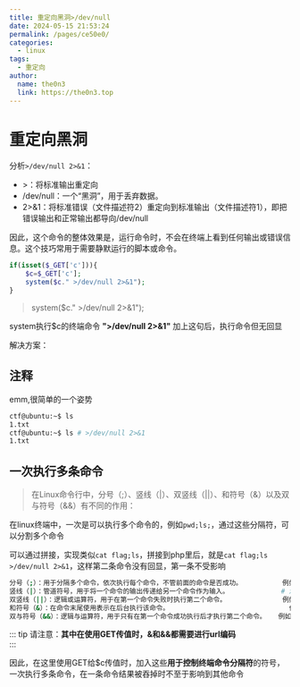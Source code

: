 ```yaml
---
title: 重定向黑洞>/dev/null
date: 2024-05-15 21:53:24
permalink: /pages/ce50e0/
categories:
  - linux
tags:
  - 重定向
author: 
  name: the0n3
  link: https://the0n3.top
---
```



# 重定向黑洞

分析`>/dev/null 2>&1`：

- \>：将标准输出重定向
- /dev/null：一个“黑洞”，用于丢弃数据。
- 2>&1：将标准错误（文件描述符2）重定向到标准输出（文件描述符1），即把错误输出和正常输出都导向/dev/null

因此，这个命令的整体效果是，运行命令时，不会在终端上看到任何输出或错误信息。这个技巧常用于需要静默运行的脚本或命令。

```php
if(isset($_GET['c'])){
    $c=$_GET['c'];
    system($c." >/dev/null 2>&1");
}
```

> system($c." >/dev/null 2>&1");

system执行$c的终端命令 **">/dev/null 2>&1"** 加上这句后，执行命令但无回显

解决方案：

## 注释

emm,很简单的一个姿势

```bash
ctf@ubuntu:~$ ls
1.txt
ctf@ubuntu:~$ ls # >/dev/null 2>&1
1.txt
```

## 一次执行多条命令

> 在Linux命令行中，分号（;）、竖线（|）、双竖线（||）、和符号（&）以及双与符号（&&）有不同的作用：

在linux终端中，一次是可以执行多个命令的，例如`pwd;ls;`，通过这些分隔符，可以分割多个命令

可以通过拼接，实现类似`cat flag;ls`，拼接到php里后，就是`cat flag;ls >/dev/null 2>&1`，这样第二条命令没有回显，第一条不受影响

```bash
分号（;）：用于分隔多个命令，依次执行每个命令，不管前面的命令是否成功。          例如：?c=ls;pwd;  
竖线（|）：管道符号，用于将一个命令的输出传递给另一个命令作为输入。             # 测试失败
双竖线（||）：逻辑或运算符，用于在第一个命令失败时执行第二个命令。              例如：?c=ls||
和符号（&）：在命令末尾使用表示在后台执行该命令。                              例如：?c=pwd%26
双与符号（&&）：逻辑与运算符，用于只有在第一个命令成功执行后才执行第二个命令。   例如：?c=pwd%26%26  
```


::: tip
请注意：**其中在使用GET传值时，&和&&都需要进行url编码**  
:::


因此，在这里使用GET给$c传值时，加入这些**用于控制终端命令分隔符**的符号，一次执行多条命令，在一条命令结果被吞掉时不至于影响到其他命令